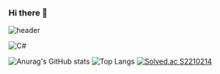 ### Hi there 👋

<!--
**jiseok12/jiseok12** is a ✨ _special_ ✨ repository because its `README.md` (this file) appears on your GitHub profile.

Here are some ideas to get you started:

- 🔭 I’m currently working on ...
- 🌱 I’m currently learning ...
- 👯 I’m looking to collaborate on ...
- 🤔 I’m looking for help with ...
- 💬 Ask me about ...
- 📫 How to reach me: ...
- 😄 Pronouns: ...
- ⚡ Fun fact: ...
-->
 ![header](https://capsule-render.vercel.app/api?type=waving&color=random&height=300&section=header&text=leejiseok&fontSize=90)

 ![C#](https://img.shields.io/badge/c%23-%23239120.svg?style=for-the-badge&logo=c-sharp&logoColor=white)

 ![Anurag's GitHub stats](https://github-readme-stats.vercel.app/api?username=jiseok12&show_icons=true&theme=cobalt)
  ![Top Langs](https://github-readme-stats.vercel.app/api/top-langs/?username=jiseok12&layout=cobalt)
 [![Solved.ac S2210214](http://mazassumnida.wtf/api/v2/generate_badge?boj=S2210214)](https://solved.ac/S2210214)
